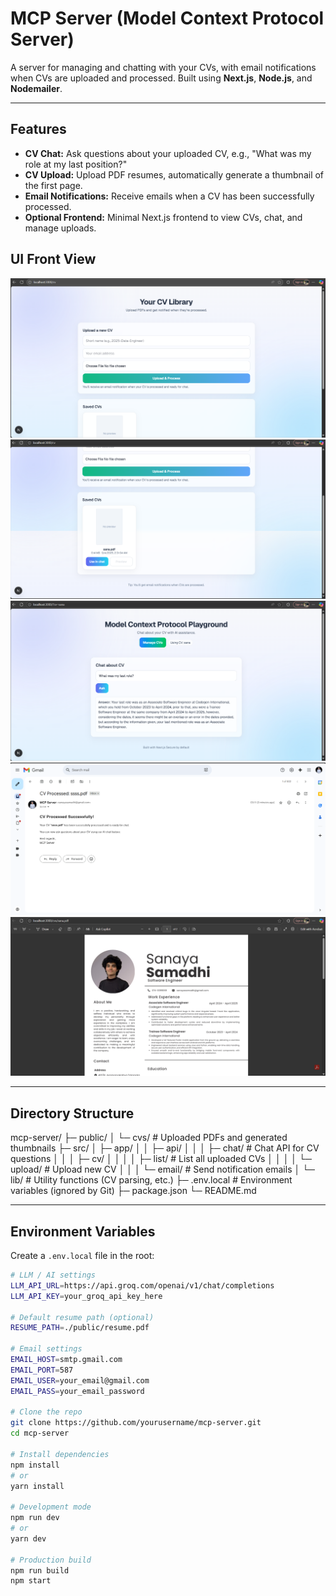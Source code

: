 # MCP Server (Model Context Protocol Server)

A server for managing and chatting with your CVs, with email notifications when CVs are uploaded and processed. Built using **Next.js**, **Node.js**, and **Nodemailer**.

---

## Features

- **CV Chat:** Ask questions about your uploaded CV, e.g., "What was my role at my last position?"  
- **CV Upload:** Upload PDF resumes, automatically generate a thumbnail of the first page.  
- **Email Notifications:** Receive emails when a CV has been successfully processed.  
- **Optional Frontend:** Minimal Next.js frontend to view CVs, chat, and manage uploads.

## UI Front View
![CV Upload View](https://github.com/it21302862/Resume_Reader/blob/main/public/screenshots/PdfUploader.png)
![CV List View](https://github.com/it21302862/Resume_Reader/blob/main/public/screenshots/PdfList.png)
![CV Reader View](https://github.com/it21302862/Resume_Reader/blob/main/public/screenshots/CvReader.png)
![Mail Recieved View](https://github.com/it21302862/Resume_Reader/blob/main/public/screenshots/mailsender.png)
![ Preview](https://github.com/it21302862/Resume_Reader/blob/main/public/screenshots/Preview.png)

---

## Directory Structure

mcp-server/
├─ public/
│ └─ cvs/ # Uploaded PDFs and generated thumbnails
├─ src/
│ ├─ app/
│ │ ├─ api/
│ │ │ ├─ chat/ # Chat API for CV questions
│ │ │ ├─ cv/
│ │ │ │ ├─ list/ # List all uploaded CVs
│ │ │ │ └─ upload/ # Upload new CV
│ │ │ └─ email/ # Send notification emails
│ └─ lib/ # Utility functions (CV parsing, etc.)
├─ .env.local # Environment variables (ignored by Git)
├─ package.json
└─ README.md


---

## Environment Variables

Create a `.env.local` file in the root:

```bash
# LLM / AI settings
LLM_API_URL=https://api.groq.com/openai/v1/chat/completions
LLM_API_KEY=your_groq_api_key_here

# Default resume path (optional)
RESUME_PATH=./public/resume.pdf

# Email settings
EMAIL_HOST=smtp.gmail.com
EMAIL_PORT=587
EMAIL_USER=your_email@gmail.com
EMAIL_PASS=your_email_password

# Clone the repo
git clone https://github.com/yourusername/mcp-server.git
cd mcp-server

# Install dependencies
npm install
# or
yarn install

# Development mode
npm run dev
# or
yarn dev

# Production build
npm run build
npm start
